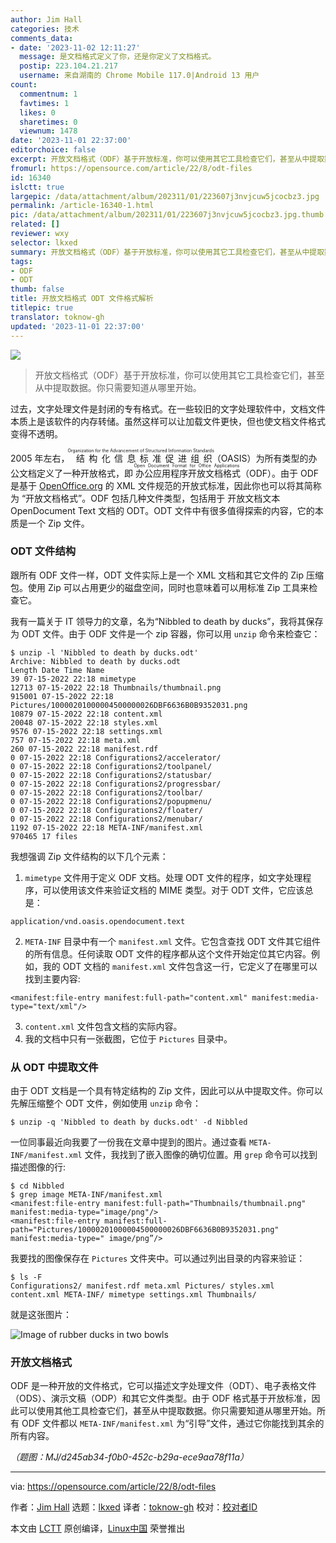 ```yaml
---
author: Jim Hall
categories: 技术
comments_data:
- date: '2023-11-02 12:11:27'
  message: 是文档格式定义了你，还是你定义了文档格式。
  postip: 223.104.21.217
  username: 来自湖南的 Chrome Mobile 117.0|Android 13 用户
count:
  commentnum: 1
  favtimes: 1
  likes: 0
  sharetimes: 0
  viewnum: 1478
date: '2023-11-01 22:37:00'
editorchoice: false
excerpt: 开放文档格式（ODF）基于开放标准，你可以使用其它工具检查它们，甚至从中提取数据。你只需要知道从哪里开始。
fromurl: https://opensource.com/article/22/8/odt-files
id: 16340
islctt: true
largepic: /data/attachment/album/202311/01/223607j3nvjcuw5jcocbz3.jpg
permalink: /article-16340-1.html
pic: /data/attachment/album/202311/01/223607j3nvjcuw5jcocbz3.jpg.thumb.jpg
related: []
reviewer: wxy
selector: lkxed
summary: 开放文档格式（ODF）基于开放标准，你可以使用其它工具检查它们，甚至从中提取数据。你只需要知道从哪里开始。
tags:
- ODF
- ODT
thumb: false
title: 开放文档格式 ODT 文件格式解析
titlepic: true
translator: toknow-gh
updated: '2023-11-01 22:37:00'
---
```


![](/data/attachment/album/202311/01/223607j3nvjcuw5jcocbz3.jpg)



> 
> 开放文档格式（ODF）基于开放标准，你可以使用其它工具检查它们，甚至从中提取数据。你只需要知道从哪里开始。
> 
> 
> 


过去，文字处理文件是封闭的专有格式。在一些较旧的文字处理软件中，文档文件本质上是该软件的内存转储。虽然这样可以让加载文件更快，但也使文档文件格式变得不透明。


2005 年左右，<ruby> 结构化信息标准促进组织 <rt>  Organization for the Advancement of Structured Information Standards </rt></ruby>（OASIS）为所有类型的办公文档定义了一种开放格式，即<ruby> 办公应用程序开放文档格式 <rt>  Open Document Format for Office Applications </rt></ruby>（ODF）。由于 ODF 是基于 [OpenOffice.org](http://OpenOffice.org) 的 XML 文件规范的开放式标准，因此你也可以将其简称为 “开放文档格式”。ODF 包括几种文件类型，包括用于 <ruby> 开放文档文本OpenDocument Text</ruby> 文档的 ODT。ODT 文件中有很多值得探索的内容，它的本质是一个 Zip 文件。


### ODT 文件结构


跟所有 ODF 文件一样，ODT 文件实际上是一个 XML 文档和其它文件的 Zip 压缩包。使用 Zip 可以占用更少的磁盘空间，同时也意味着可以用标准 Zip 工具来检查它。


我有一篇关于 IT 领导力的文章，名为“Nibbled to death by ducks”，我将其保存为 ODT 文件。由于 ODF 文件是一个 zip 容器，你可以用 `unzip` 命令来检查它：



```
$ unzip -l 'Nibbled to death by ducks.odt'
Archive: Nibbled to death by ducks.odt
Length Date Time Name
39 07-15-2022 22:18 mimetype
12713 07-15-2022 22:18 Thumbnails/thumbnail.png
915001 07-15-2022 22:18 Pictures/10000201000004500000026DBF6636B0B9352031.png
10879 07-15-2022 22:18 content.xml
20048 07-15-2022 22:18 styles.xml
9576 07-15-2022 22:18 settings.xml
757 07-15-2022 22:18 meta.xml
260 07-15-2022 22:18 manifest.rdf
0 07-15-2022 22:18 Configurations2/accelerator/
0 07-15-2022 22:18 Configurations2/toolpanel/
0 07-15-2022 22:18 Configurations2/statusbar/
0 07-15-2022 22:18 Configurations2/progressbar/
0 07-15-2022 22:18 Configurations2/toolbar/
0 07-15-2022 22:18 Configurations2/popupmenu/
0 07-15-2022 22:18 Configurations2/floater/
0 07-15-2022 22:18 Configurations2/menubar/
1192 07-15-2022 22:18 META-INF/manifest.xml
970465 17 files

```

我想强调 Zip 文件结构的以下几个元素：


1. `mimetype` 文件用于定义 ODF 文档。处理 ODT 文件的程序，如文字处理程序，可以使用该文件来验证文档的 MIME 类型。对于 ODT 文件，它应该总是：



```
application/vnd.oasis.opendocument.text

```
2. `META-INF` 目录中有一个 `manifest.xml` 文件。它包含查找 ODT 文件其它组件的所有信息。任何读取 ODT 文件的程序都从这个文件开始定位其它内容。例如，我的 ODT 文档的 `manifest.xml` 文件包含这一行，它定义了在哪里可以找到主要内容:



```
<manifest:file-entry manifest:full-path="content.xml" manifest:media-type="text/xml"/>

```
3. `content.xml` 文件包含文档的实际内容。
4. 我的文档中只有一张截图，它位于 `Pictures` 目录中。


### 从 ODT 中提取文件


由于 ODT 文档是一个具有特定结构的 Zip 文件，因此可以从中提取文件。你可以先解压缩整个 ODT 文件，例如使用 `unzip` 命令：



```
$ unzip -q 'Nibbled to death by ducks.odt' -d Nibbled

```

一位同事最近向我要了一份我在文章中提到的图片。通过查看 `META-INF/manifest.xml` 文件，我找到了嵌入图像的确切位置。用 `grep` 命令可以找到描述图像的行:



```
$ cd Nibbled
$ grep image META-INF/manifest.xml
<manifest:file-entry manifest:full-path="Thumbnails/thumbnail.png" manifest:media-type="image/png"/>
<manifest:file-entry manifest:full-path="Pictures/10000201000004500000026DBF6636B0B9352031.png" manifest:media-type=" image/png”/>

```

我要找的图像保存在 `Pictures` 文件夹中。可以通过列出目录的内容来验证：



```
$ ls -F
Configurations2/ manifest.rdf meta.xml Pictures/ styles.xml
content.xml META-INF/ mimetype settings.xml Thumbnails/

```

就是这张图片：


![Image of rubber ducks in two bowls](/data/attachment/album/202311/01/223659zr9a9hzndzaqhdjx.jpg)


### 开放文档格式


ODF 是一种开放的文件格式，它可以描述文字处理文件（ODT）、电子表格文件（ODS）、演示文稿（ODP）和其它文件类型。由于 ODF 格式基于开放标准，因此可以使用其他工具检查它们，甚至从中提取数据。你只需要知道从哪里开始。所有 ODF 文件都以 `META-INF/manifest.xml` 为“引导”文件，通过它你能找到其余的所有内容。


*（题图：MJ/d245ab34-f0b0-452c-b29a-ece9aa78f11a）*




---


via: <https://opensource.com/article/22/8/odt-files>


作者：[Jim Hall](https://opensource.com/users/jim-hall) 选题：[lkxed](https://github.com/lkxed) 译者：[toknow-gh](https://github.com/toknow-gh) 校对：[校对者ID](https://github.com/%E6%A0%A1%E5%AF%B9%E8%80%85ID)


本文由 [LCTT](https://github.com/LCTT/TranslateProject) 原创编译，[Linux中国](https://linux.cn/) 荣誉推出